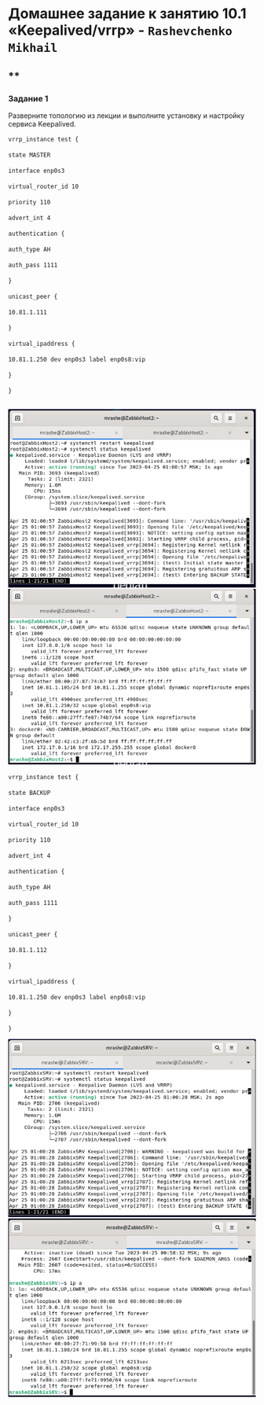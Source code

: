 # Домашнее задание к занятию 10.1 «Keepalived/vrrp» - `Rashevchenko Mikhail`
**
---

### Задание 1

Разверните топологию из лекции и выполните установку и настройку сервиса Keepalived. 

```
vrrp_instance test {

state MASTER

interface enp0s3

virtual_router_id 10

priority 110

advert_int 4

authentication {

auth_type AH

auth_pass 1111

}

unicast_peer {

10.81.1.111

}

virtual_ipaddress {

10.81.1.250 dev enp0s3 label enp0s8:vip

}

}


```
![](https://github.com/mrashevchenko/gitlab-hw/blob/hw10-01/img/hw1011.PNG?raw=true)
![](https://github.com/mrashevchenko/gitlab-hw/blob/hw10-01/img/hw10113.PNG?raw=true)
```
vrrp_instance test {

state BACKUP

interface enp0s3

virtual_router_id 10

priority 110

advert_int 4

authentication {

auth_type AH

auth_pass 1111

}

unicast_peer {

10.81.1.112

}

virtual_ipaddress {

10.81.1.250 dev enp0s3 label enp0s8:vip

}

}
```
![](https://github.com/mrashevchenko/gitlab-hw/blob/hw10-01/img/hw10112.PNG?raw=true)
![](https://github.com/mrashevchenko/gitlab-hw/blob/hw10-01/img/hw10114.PNG?raw=true)
